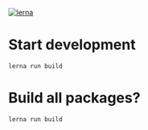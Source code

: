 [![lerna](https://img.shields.io/badge/maintained%20with-lerna-cc00ff.svg)](https://lerna.js.org/)


# Start development
```
lerna run build
```

# Build all packages?

```
lerna run build
```
